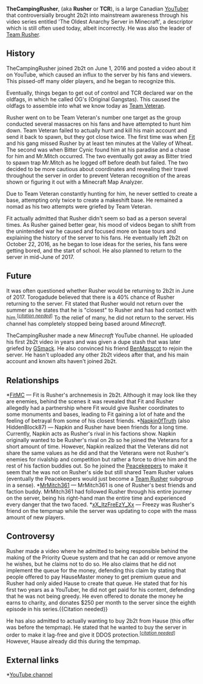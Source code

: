 **TheCampingRusher**, (aka **Rusher** or **TCR**), is a large Canadian [YouTuber](https://2b2t.miraheze.org/wiki/Youtubers) that controversially brought 2b2t into mainstream awareness through his video series entitled 'The Oldest Anarchy Server in Minecraft', a descriptor which is still often used today, albeit incorrectly. He was also the leader of [Team Rusher](https://2b2t.miraheze.org/wiki/Team_Rusher).

## History
TheCampingRusher joined 2b2t on June 1, 2016 and posted a video about it on YouTube, which caused an influx to the server by his fans and viewers. This pissed-off many older players, and he began to recognize this.

Eventually, things began to get out of control and TCR declared war on the oldfags, in which he called OG's (Original Gangstas). This caused the oldfags to assemble into what we know today as [Team Veteran](https://2b2t.miraheze.org/wiki/Team_Veteran).

Rusher went on to be Team Veteran's number one target as the group conducted several massacres on his fans and have attempted to hunt him down. Team Veteran failed to actually hunt and kill his main account and send it back to spawn, but they got close twice. The first time was when [Fit](https://2b2t.miraheze.org/wiki/Fit) and his gang missed Rusher by at least ten minutes at the Valley of Wheat. The second was when Bitter Cynic found him at his paradise and a chase for him and Mr.Mitch occurred. The two eventually got away as Bitter tried to spawn trap Mr.Mitch as he logged off before death but failed. The two decided to be more cautious about coordinates and revealing their travel throughout the server in order to prevent Veteran recognition of the areas shown or figuring it out with a Minecraft Map Analyzer.

Due to Team Veteran constantly hunting for him, he never settled to create a base, attempting only twice to create a makeshift base. He remained a nomad as his two attempts were griefed by Team Veteran.

Fit actually admitted that Rusher didn't seem so bad as a person several times. As Rusher gained better gear, his mood of videos began to shift from the unintended war he caused and focused more on base tours and explaining the history of the server to his fans. He eventually left 2b2t on October 22, 2016, as he began to lose ideas for the series, his fans were getting bored, and the start of school. He also planned to return to the server in mid-June of 2017.

## Future
It was often questioned whether Rusher would be returning to 2b2t in June of 2017. Torogadude believed that there is a 40% chance of Rusher returning to the server. Fit stated that Rusher would not return over the summer as he states that he is "closest" to Rusher and has had contact with him.<sup>[*[citation needed](https://2b2t.miraheze.org/wiki/Wikipedia:Citation_needed)*]</sup> To the relief of many, he did not return to the server. His channel has completely stopped being based around *Minecraft*.

TheCampingRusher made a new *Minecraft* YouTube channel. He uploaded his first 2b2t video in years and was given a dupe stash that was later griefed by [GSmack](https://2b2t.miraheze.org/wiki/GSmack). He also convinced his friend [BenMasscot](https://2b2t.miraheze.org/wiki/BenMasscot) to rejoin the server. He hasn't uploaded any other 2b2t videos after that, and his main account and known alts haven't joined 2b2t.

## Relationships
*[FitMC](https://2b2t.miraheze.org/wiki/FitMC) — Fit is Rusher's archnemesis in 2b2t. Although it may look like they are enemies, behind the scenes it was revealed that Fit and Rusher allegedly had a partnership where Fit would give Rusher coordinates to some monuments and bases, leading to Fit gaining a lot of hate and the feeling of betrayal from some of his closest friends.
*[Napkin0fTruth](https://2b2t.miraheze.org/wiki/Napkin0fTruth) (also HiddenBlock87) — Napkin and Rusher have been friends for a long time. Currently, Napkin acts as Rusher's rival in his factions show. Napkin originally wanted to be Rusher's rival on 2b so he joined the Veterans for a short amount of time. However, Napkin realized that the Veterans did not share the same values as he did and that the Veterans were not Rusher's enemies for rivalship and competition but rather a force to drive him and the rest of his faction buddies out. So he joined the [Peacekeepers](https://2b2t.miraheze.org/wiki/Peacekeepers) to make it seem that he was not on Rusher's side but still shared Team Rusher values (eventually the Peacekeepers would just become a [Team Rusher](https://2b2t.miraheze.org/wiki/Team_Rusher) subgroup in a sense).
*[MrMitch361](https://2b2t.miraheze.org/wiki/MrMitch361) — MrMitch361 is one of Rusher's best friends and faction buddy. MrMitch361 had followed Rusher through his entire journey on the server, being his right-hand man the entire time and experienced every danger that the two faced.
*[xX_ItzFreEzY_Xx](https://2b2t.miraheze.org/wiki/xX_ItzFreEzY_Xx) — Freezy was Rusher's friend on the tempmap while the server was updating to cope with the mass amount of new players.

## Controversy
Rusher made a video where he admitted to being responsible behind the making of the Priority Queue system and that he can add or remove anyone he wishes, but he claims not to do so. He also claims that he did not implement the queue for the money, defending this claim by stating that people offered to pay HauseMaster money to get premium queue and Rusher had only aided Hause to create that queue. He stated that for his first two years as a YouTuber, he did not get paid for his content, defending that he was not being greedy. He even offered to donate the money he earns to charity, and donates $250 per month to the server since the eighth episode in his series.{{Citation needed}}

He has also admitted to actually wanting to buy 2b2t from Hause (this offer was before the tempmap). He stated that he wanted to buy the server in order to make it lag-free and give it DDOS protection.<sup>[*[citation needed](https://2b2t.miraheze.org/wiki/Wikipedia:Citation_needed)*]</sup> However, Hause already did this during the tempmap.

## External links
*[YouTube channel](https://youtube.com/channel/UCwMFwvFgLaFad8ZnKsWBneg)